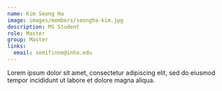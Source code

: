 ```yaml
---
name: Kim Seong Ha
image: images/members/seongha-kim.jpg
description: MS Student
role: Master
group: Master
links:
  email: semifinne@inha.edu
---
```


Lorem ipsum dolor sit amet, consectetur adipiscing elit, sed do eiusmod tempor incididunt ut labore et dolore magna aliqua.
